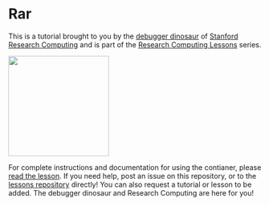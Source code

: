 # Rar

This is a tutorial brought to you by the [debugger dinosaur](https://www.github.com/vsoch) of [Stanford Research Computing](https://srcc.stanford.edu) and is part of the [Research Computing Lessons](https://vsoch.github.io/lessons/) series.

<img src="https://vsoch.github.io/lessons/assets/img/logo-book.png" alt="" data-canonical-src="https://vsoch.github.io/lessons/assets/img/logo-book.png" width="200" />

For complete instructions and documentation for using the contianer, please [read the lesson](https://vsoch.github.io/lessons/unrar-python/#rar-ing-with-a-container). If you need help, post an issue on this repository, or to the [lessons repository](https://github.com/vsoch/lessons) directly! You can also request a tutorial or lesson to be added. The debugger dinosaur and Research Computing are here for you!
